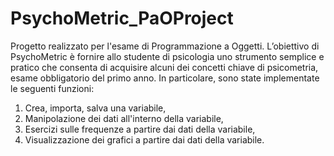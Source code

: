# PsychoMetric_PaOProject

Progetto realizzato per l'esame di Programmazione a Oggetti. 
L’obiettivo di PsychoMetric è fornire allo studente di psicologia uno strumento semplice e pratico che consenta di acquisire alcuni dei concetti chiave di psicometria, esame obbligatorio del primo anno. In particolare, sono state implementate le seguenti funzioni:
1. Crea, importa, salva una variabile,
2. Manipolazione dei dati all'interno della variabile,
3. Esercizi sulle frequenze a partire dai dati della variabile,
4. Visualizzazione dei grafici a partire dai dati della variabile.
